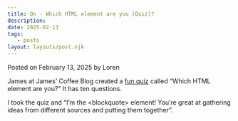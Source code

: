 ```yaml
---
title: On - Which HTML element are you [Quiz]?
description:
date: 2025-02-13
tags:
   - posts
layout: layouts/post.njk
---
```


Posted on February 13, 2025 by Loren

James at James’ Coffee Blog created a [fun quiz](https://jamesg.blog/2025/02/13/html-quiz) called “Which HTML element are you?” It has ten questions.

I took the quiz and “I’m the <blockquote\> element! You’re great at gathering ideas from different sources and putting them together”.
